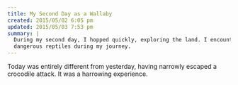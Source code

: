 ```yaml
---
title: My Second Day as a Wallaby
created: 2015/05/02 6:05 pm
updated: 2015/05/03 7:53 pm
summary: |
  During my second day, I hopped quickly, exploring the land. I encountered many
  dangerous reptiles during my journey.
---
```


Today was entirely different from yesterday, having narrowly escaped a crocodile
attack. It was a harrowing experience.
